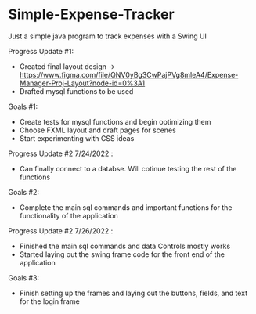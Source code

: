 # Simple-Expense-Tracker
Just a simple java program to track expenses with a Swing UI

Progress Update #1:
- Created final layout design -> https://www.figma.com/file/QNV0yBg3CwPajPVg8mleA4/Expense-Manager-Proj-Layout?node-id=0%3A1
- Drafted mysql functions to be used

Goals #1:
- Create tests for mysql functions and begin optimizing them
- Choose FXML layout and draft pages for scenes
- Start experimenting with CSS ideas

Progress Update #2 7/24/2022 : 
- Can finally connect to a databse. Will cotinue testing the rest of the functions

Goals #2: 
- Complete the main sql commands and important functions for the functionality of the application

Progress Update #2 7/26/2022 :
- Finished the main sql commands and data Controls mostly works
- Started laying out the swing frame code for the front end of the application

Goals #3:
- Finish setting up the frames and laying out the buttons, fields, and text for the login frame
